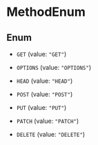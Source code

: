 

# MethodEnum

## Enum


* `GET` (value: `"GET"`)

* `OPTIONS` (value: `"OPTIONS"`)

* `HEAD` (value: `"HEAD"`)

* `POST` (value: `"POST"`)

* `PUT` (value: `"PUT"`)

* `PATCH` (value: `"PATCH"`)

* `DELETE` (value: `"DELETE"`)



